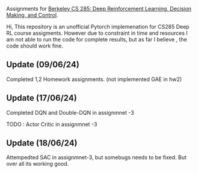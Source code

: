 Assignments for [Berkeley CS 285: Deep Reinforcement Learning, Decision Making, and Control](http://rail.eecs.berkeley.edu/deeprlcourse/).

Hi, This repository is an unofficial Pytorch implemenation for CS285 Deep RL course assigments. However due to constraint in time and resources I am not able to run the code for complete results, but as far I believe , the code should work fine.

## Update (09/06/24)
Completed 1,2 Homework assignments. (not implemented GAE in hw2)

## Update (17/06/24)
Completed DQN and Double-DQN in assignmnet -3 

TODO : Actor Critic in assignmnet -3

## Update (18/06/24)
Attempedted SAC in assignmnet-3, but somebugs needs to be fixed. But over all its working good.
